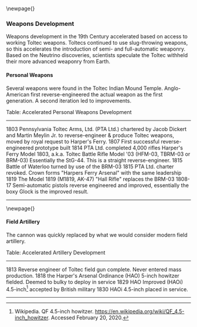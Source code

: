 \newpage{}

### Weapons Development

Weapons development in the 19th Century accelerated based on access to working Toltec weapons. Toltecs continued to use slug-throwing weapons, so this accelerates the introduction of semi- and full-automatic weaponry. Based on the Neutrino discoveries, scientists speculate the Toltec withheld their more advanced weaponry from Earth.

<!-- Lean system font reset: "Segoe UI", SegoeUI, "Helvetica Neue", Helvetica, Arial, sans-serif;  -->

#### Personal Weapons

Several weapons were found in the Toltec Indian Mound Temple. Anglo-American first reverse-engineered the actual weapon as the first generation. A second iteration led to improvements.

Table: Accelerated Personal Weapons Development

----------  ------------------------------------------------------------

  1803      Pennsylvania Toltec Arms, Ltd. (PTA Ltd.) chartered
            by Jacob Dickert and Martin Meylin Jr. to reverse-engineer
            & produce Toltec weapons, moved by royal request to Harper's Ferry.
  1807      First successful reverse-engineered prototype built
  1814      PTA Ltd. completed 4,000 rifles Harper's Ferry Model 1803,
            a.k.a. Toltec Battle Rifle Model '03 (HFM-03, TBRM-03 or BRM-03)
            Essentially the StG-44. This is a straight reverse-engineer.
  1815      Battle of Waterloo turned by use of the BRM-03
  1815      PTA Ltd. charter revoked. Crown forms "Harpers Ferry Arsenal"
            with the same leadership
  1819      The Model 1819 (M1819, AK-47) "Hall Rifle" replaces the BRM-03
  1808-17   Semi-automatic pistols reverse engineered and improved,
            essentially the boxy Glock is the improved result.

----------  ------------------------------------------------------------

<!-- The Tommy Built T36: A Civilian HK G36 (Tom Bostic) -->

\newpage{}

#### Field Artillery

The cannon was quickly replaced by what we would consider modern field artillery.

Table: Accelerated Artillery Development

----------  ------------------------------------------------------------

  1813      Reverse engineer of Toltec field gun complete. Never entered mass production.
  1818      the Harper's Arsenal Ordinance (HAO) 5-inch howitzer fielded.
            Deemed to bulky to deploy in service
  1829      HAO Improved (HAOi) 4.5-inch[^HAOi] accepted by British military
  1830      HAOi 4.5-inch placed in service.

----------  ------------------------------------------------------------

[^HAOi]: Wikipedia. QF 4.5-inch howitzer. https://en.wikipedia.org/wiki/QF_4.5-inch_howitzer. Accessed February 20, 2020.

<!-- * 1813 - Reverse engineer of Toltec field gun complete. Never entered mass production.
* 1818 - the Harper's Arsenal Ordinance (HAO) 5-inch howitzer fielded. Deemed to bulky to deploy in service
* 1829 - the [HAO Improved (HAOi) 4.5-inch](https://en.wikipedia.org/wiki/QF_4.5-inch_howitzer) accepted by British military
* 1830 - HAOi 4.5-inch placed in service. -->
